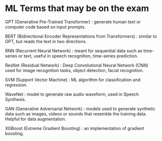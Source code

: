 # ML Terms that may be on the exam

GPT (Generative Pre-Trained Transformer) : generate human text or computer code based on input prompts.

BERT (Bidirectional Encoder Representations from Transformers) : similar to GPT, but reads the text in two directions.

RNN (Recurrent Neural Network) : meant for sequential data such as time-series or text, useful in speech recognition, time-series prediction.

ResNet (Residual Network) : Deep Convolutional Neural Network (CNN) used for image recognition tasks, object detection, facial recognition.

SVM (Support Vector Machine) : ML algorithm for classification and regression.

WaveNet : model to generate raw audio waveform, used in Speech Synthesis.

GAN (Generative Adversarial Network) : models used to generate synthetic data such as images, videos or sounds that resemble the training data. Helpful for data augmentation.

XGBoost (Extreme Gradient Boosting) : an implementation of gradient boosting.